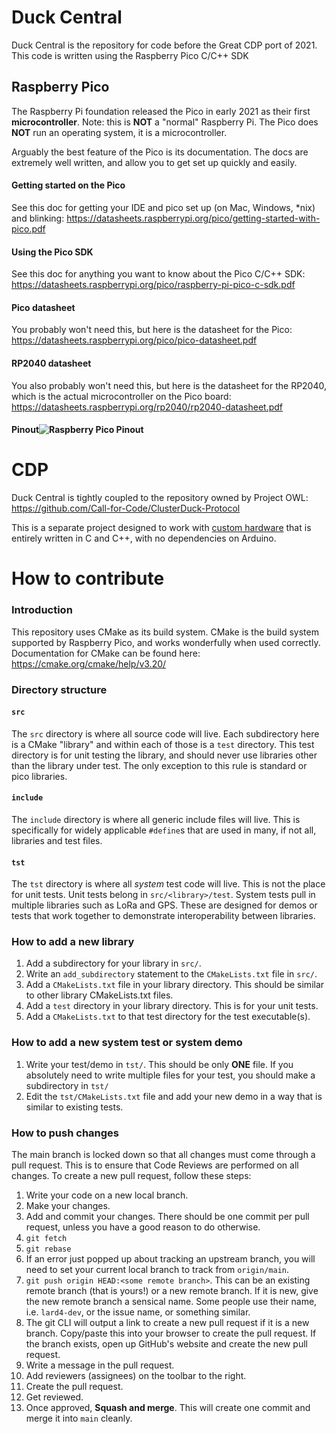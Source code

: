 # Duck Central
Duck Central is the repository for code before the Great CDP port of 2021. This code is written using the Raspberry Pico C/C++ SDK


## Raspberry Pico
The Raspberry Pi foundation released the Pico in early 2021 as their first **microcontroller**. Note: this is **NOT** a "normal" Raspberry Pi. The Pico does **NOT** run an operating system, it is a microcontroller.

Arguably the best feature of the Pico is its documentation. The docs are extremely well written, and allow you to get set up quickly and easily.

#### Getting started on the Pico
See this doc for getting your IDE and pico set up (on Mac, Windows, *nix) and blinking: https://datasheets.raspberrypi.org/pico/getting-started-with-pico.pdf

#### Using the Pico SDK
See this doc for anything you want to know about the Pico C/C++ SDK: https://datasheets.raspberrypi.org/pico/raspberry-pi-pico-c-sdk.pdf

#### Pico datasheet
You probably won't need this, but here is the datasheet for the Pico: https://datasheets.raspberrypi.org/pico/pico-datasheet.pdf

#### RP2040 datasheet
You also probably won't need this, but here is the datasheet for the RP2040, which is the actual microcontroller on the Pico board: https://datasheets.raspberrypi.org/rp2040/rp2040-datasheet.pdf

#### Pinout![Raspberry Pico Pinout](https://www.raspberrypi.org/documentation/rp2040/getting-started/static/64b50c4316a7aefef66290dcdecda8be/Pico-R3-SDK11-Pinout.svg)



# CDP
Duck Central is tightly coupled to the repository owned by Project OWL: https://github.com/Call-for-Code/ClusterDuck-Protocol

This is a separate project designed to work with [custom hardware](https://github.com/QuackHeads-Dev-CalPoly/Quacker-Design) that is entirely written in C and C++, with no dependencies on Arduino.



# How to contribute

### Introduction
This repository uses CMake as its build system. CMake is the build system supported by Raspberry Pico, and works wonderfully when used correctly. Documentation for CMake can be found here: https://cmake.org/cmake/help/v3.20/

### Directory structure
#### `src`
The `src` directory is where all source code will live. Each subdirectory here is a CMake "library" and within each of those is a `test` directory. This test directory is for unit testing the library, and should never use libraries other than the library under test. The only exception to this rule is standard or pico libraries.

#### `include`
The `include` directory is where all generic include files will live. This is specifically for widely applicable `#define`s that are used in many, if not all, libraries and test files.

#### `tst`
The `tst` directory is where all *system* test code will live. This is not the place for unit tests. Unit tests belong in `src/<library>/test`. System tests pull in multiple libraries such as LoRa and GPS. These are designed for demos or tests that work together to demonstrate interoperability between libraries.


### How to add a new library
 
 1. Add a subdirectory for your library in `src/`.
 1. Write an `add_subdirectory` statement to the `CMakeLists.txt` file in `src/`.
 1. Add a `CMakeLists.txt` file in your library directory. This should be similar to other library CMakeLists.txt files.
 1. Add a `test` directory in your library directory. This is for your unit tests.
 1. Add a `CMakeLists.txt` to that test directory for the test executable(s).


### How to add a new system test or system demo

 1. Write your test/demo in `tst/`. This should be only **ONE** file. If you absolutely need to write multiple files for your test, you should make a subdirectory in `tst/`
 1. Edit the `tst/CMakeLists.txt` file and add your new demo in a way that is similar to existing tests.


### How to push changes
The main branch is locked down so that all changes must come through a pull request. This is to ensure that Code Reviews are performed on all changes. To create a new pull request, follow these steps:

 1. Write your code on a new local branch.
 1. Make your changes.
 1. Add and commit your changes. There should be one commit per pull request, unless you have  a good reason to do otherwise.
 1. `git fetch`
 1. `git rebase`
 1. If an error just popped up about tracking an upstream branch, you will need to set your current local branch to track from `origin/main`.
 1. `git push origin HEAD:<some remote branch>`. This can be an existing remote branch (that is yours!) or a new remote branch. If it is new, give the new remote branch a sensical name. Some people use their name, i.e. `lard4-dev`, or the issue name, or something similar.
 1. The git CLI will output a link to create a new pull request if it is a new branch. Copy/paste this into your browser to create the pull request. If the branch exists, open up GitHub's website and create the new pull request.
 1. Write a message in the pull request.
 1. Add reviewers (assignees) on the toolbar to the right.
 1. Create the pull request.
 1. Get reviewed.
 1. Once approved, **Squash and merge**. This will create one commit and merge it into `main` cleanly.